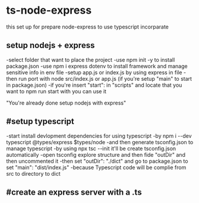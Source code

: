 # ts-node-express

this set up for prepare node-express to use typescript incorparate

## setup nodejs + express

-select folder that want to place the project
-use npm init -y to install package.json
-use npm i express dotenv to install framework and manage sensitive info in env file
-setup app.js or index.js by using express in file
-then run port with node src/index.js or app.js (if you're setup "main" to start in package.json)
-if you're insert "start": in "scripts" and locate that you want to npm run start with you can use it

"You're already done setup nodejs with express"

## #setup typescript

-start install devlopment dependencies for using typescript
-by npm i --dev typescript @types/express $types/node
-and then generate tsconfig.json to manage typescript
-by using npx tsc --init it'll be create tsconfig.json automatically
-open tsconfig explore structure and then fide "outDir" and then uncommented it
-then set "outDir": "./dict" and go to package.json to set "main": "dist/index.js"
-because Typescript code will be complie from src to directory to dict

## #create an express server with a .ts

